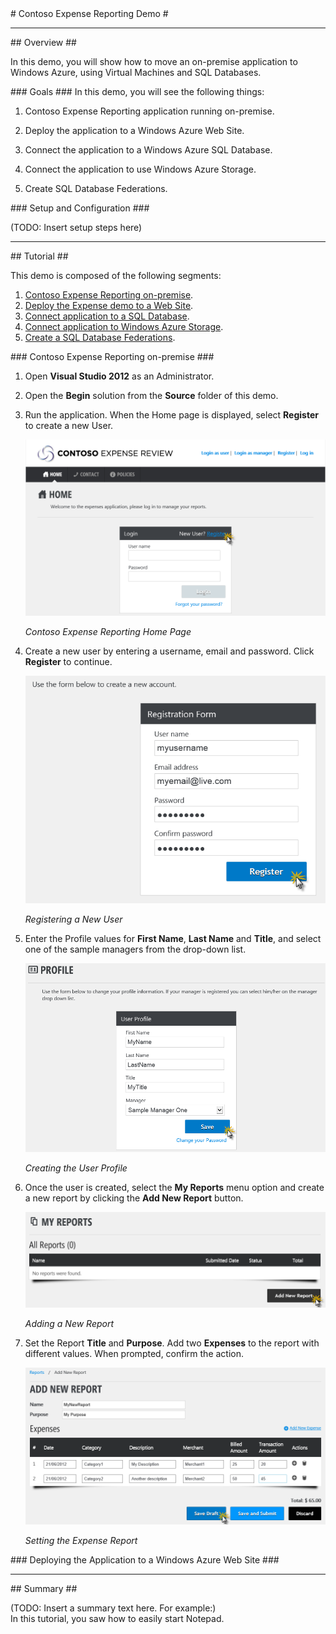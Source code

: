 ﻿<a name="title" />
# Contoso Expense Reporting Demo #

---

<a name="Overview" />
## Overview ##

In this demo, you will show how to move an on-premise application to Windows Azure, using Virtual Machines and SQL Databases.

<a id="goals" />
### Goals ###
In this demo, you will see the following things:

1. Contoso Expense Reporting application running on-premise.

1. Deploy the application to a Windows Azure Web Site.

1. Connect the application to a Windows Azure SQL Database.

1. Connect the application to use Windows Azure Storage.

1. Create SQL Database Federations.

<a name="setup" />
### Setup and Configuration ###

(TODO: Insert setup steps here)

---

<a name="Tutorial" />
## Tutorial ##

This demo is composed of the following segments:

1. [Contoso Expense Reporting on-premise](#segment1).
1. [Deploy the Expense demo to a Web Site](#segment2).
1. [Connect application to a SQL Database](#segment3). 
1. [Connect application to Windows Azure Storage](#segment4). 
1. [Create a SQL Database Federations](#segment5). 

<a name="segment1" />
### Contoso Expense Reporting on-premise ###

1. Open **Visual Studio 2012** as an Administrator.

1. Open the **Begin** solution from the **Source** folder of this demo.

1. Run the application. When the Home page is displayed, select **Register** to create a new User.

	![Contoso Expense Reporting Home Page](images/contoso-expense-reporting-home-page.png?raw=true)

	_Contoso Expense Reporting Home Page_

1. Create a new user by entering a username, email and password. Click **Register** to continue.

	![Registering a new user](images/registering-a-new-user.png?raw=true)

	_Registering a New User_

1. Enter the Profile values for **First Name**, **Last Name** and **Title**, and select one of the sample managers from the drop-down list.

	![Creating the User Profile](images/creating-the-user-profile.png?raw=true)

	_Creating the User Profile_

1. Once the user is created, select the **My Reports** menu option and create a new report by clicking the **Add New Report** button.

	![Adding a New Report](images/adding-a-new-report.png?raw=true)

	_Adding a New Report_

1. Set the Report **Title** and **Purpose**. Add two **Expenses** to the report with different values. When prompted, confirm the action.

	![Setting the Expense Report](images/setting-the-expense-report.png?raw=true)

	_Setting the Expense Report_

<a name="segment2" />
### Deploying the Application to a Windows Azure Web Site ###


---

<a name="summary" />
## Summary ##

(TODO: Insert a summary text here. For example:)  
In this tutorial, you saw how to easily start Notepad.